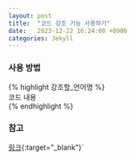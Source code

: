 ```yaml
---
layout: post
title:  "코드 강조 기능 사용하기"
date:   2023-12-22 16:24:00 +0900
categories: Jekyll
---
```


### 사용 방법

&#123;% highlight 강조할_언어명 %&#125;  
코드 내용  
&#123;% endhighlight %&#125;

### 참고

[링크](https://github.com/rouge-ruby/rouge/wiki/List-of-supported-languages-and-lexers){:target="_blank"}`